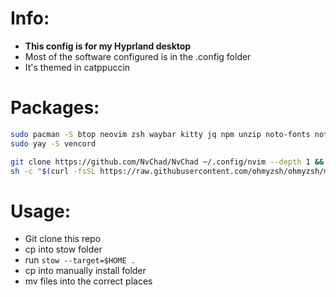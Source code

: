 # Info:
- **This config is for my Hyprland desktop**
- Most of the software configured is in the .config folder
- It's themed in catppuccin

# Packages:
```bash
sudo pacman -S btop neovim zsh waybar kitty jq npm unzip noto-fonts noto-fonts-cjk noto-fonts-emoji noto-fonts-extra nerd-fonts 
sudo yay -S vencord

git clone https://github.com/NvChad/NvChad ~/.config/nvim --depth 1 && nvim
sh -c "$(curl -fsSL https://raw.githubusercontent.com/ohmyzsh/ohmyzsh/master/tools/install.sh)"

```

# Usage:
- Git clone this repo
- cp into stow folder
- run `stow --target=$HOME .`
- cp into manually install folder
- mv files into the correct places

